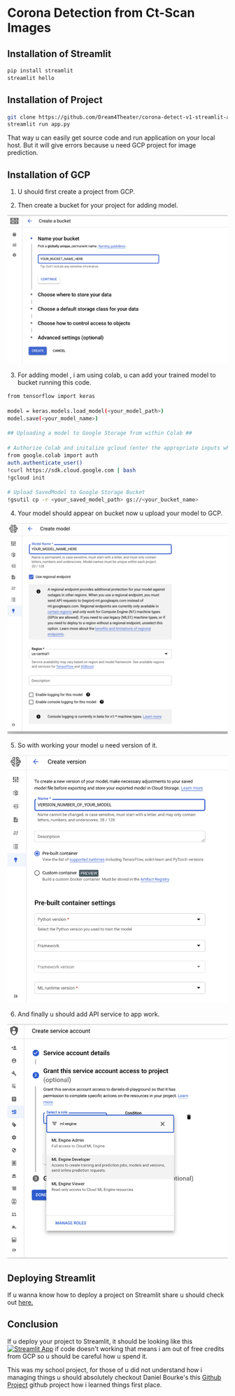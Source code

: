 # Corona Detection from Ct-Scan Images

## Installation of Streamlit

```bash
pip install streamlit
streamlit hello
```
## Installation of Project

```bash
git clone https://github.com/Dream4Theater/corona-detect-v1-streamlit-app
streamlit run app.py
```
That way u can easily get source code and run application on your local host. But it will give errors because u need GCP project for image prediction.

## Installation of GCP

1. U should first create a project from GCP.

2. Then create a bucket for your project for adding model.

![alt text](https://github.com/Dream4Theater/corona-detect-v1-streamlit-app/blob/master/images/image2.png?raw=true)

3. For adding model , i am using colab, u can add your trained model to bucket running this code.

```bash
from tensorflow import keras

model = keras.models.load_model(<your_model_path>)
model.save(<your_model_name>)

## Uploading a model to Google Storage from within Colab ##

# Authorize Colab and initalize gcloud (enter the appropriate inputs when asked)
from google.colab import auth
auth.authenticate_user()
!curl https://sdk.cloud.google.com | bash
!gcloud init

# Upload SavedModel to Google Storage Bucket
!gsutil cp -r <your_saved_model_path> gs://<your_bucket_name>
```

4. Your model should appear on bucket now u upload your model to GCP.

![alt text](https://github.com/Dream4Theater/corona-detect-v1-streamlit-app/blob/master/images/image3.png?raw=true)

5. So with working your model u need version of it.

![alt text](https://github.com/Dream4Theater/corona-detect-v1-streamlit-app/blob/master/images/image4.png?raw=true)

6. And finally u should add API service to app work.

![alt text](https://github.com/Dream4Theater/corona-detect-v1-streamlit-app/blob/master/images/image5.png?raw=true)

## Deploying Streamlit

If u wanna know how to deploy a project on Streamlit share u should check out [here.](https://blog.streamlit.io/deploying-streamlit-apps-using-streamlit-sharing/)

## Conclusion

If u deploy your project to Streamlit, it should be looking like this [![Streamlit App](https://static.streamlit.io/badges/streamlit_badge_black_white.svg)](https://share.streamlit.io/dream4theater/corona-detect-v1-streamlit-app/app.py/) if code doesn't working that means i am out of free credits from GCP so u should be careful how u spend it.

This was my school project, for those of u did not understand how i managing things u should absolutely checkout Daniel Bourke's this [Github Project](https://github.com/mrdbourke/cs329s-ml-deployment-tutorial) github project how i learned things first place.
